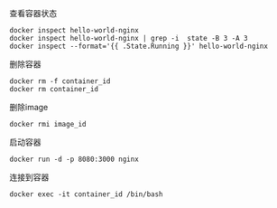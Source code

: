 

查看容器状态
```
docker inspect hello-world-nginx
docker inspect hello-world-nginx | grep -i  state -B 3 -A 3
docker inspect --format='{{ .State.Running }}' hello-world-nginx
```

删除容器
```
docker rm -f container_id
docker rm container_id
```


删除image
```
docker rmi image_id
```

启动容器
```
docker run -d -p 8080:3000 nginx
```

连接到容器
```
docker exec -it container_id /bin/bash
```
